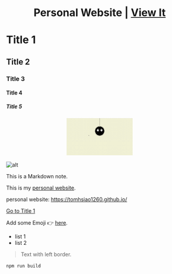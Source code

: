 <!-- 

線上編輯器: https://markdownlivepreview.com/
GIF 製作: https://ezgif.com/

-->

<!-- 文字搭配連結 -->
<h1 align="center">
Personal Website | <a href="https://tomhsiao1260.github.io/" target="_blank">View It<a/>
</h1>

<!-- 標題 -->
# Title 1
## Title 2
### Title 3
#### Title 4
##### Title 5
<!-- 只有 # 和 ## 有隔線 -->

<!-- 用元素顯示圖片 -->
<p align="center">
  <img src="./assets/img.gif" height="100px"/>
</p>

<!-- 用 Markdown 顯示圖片 -->
![alt](./assets/image.png)

<!-- 輸入不換行文字 -->
This is a Markdown note.
<!-- 空一格才會換行 -->

<!-- 加入連結 -->
This is my [personal website](https://tomhsiao1260.github.io/).

personal website: https://tomhsiao1260.github.io/

[Go to Title 1](#title-1)

<!-- 加入 Emoji -->
Add some Emoji 👉 [here](https://tw.piliapp.com/emoji/list/).

<!-- 列表 -->
- list 1
- list 2

<!-- 左邊界 -->
> Text with left border.

<!-- 文字加入灰色背景 -->
```
npm run build
```


